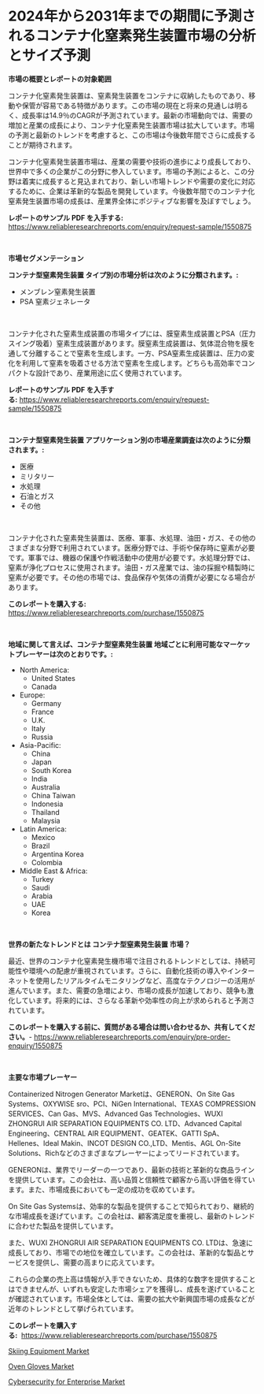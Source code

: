 <p><h1>2024年から2031年までの期間に予測されるコンテナ化窒素発生装置市場の分析とサイズ予測</h1></p><p><strong>市場の概要とレポートの対象範囲</strong></p>
<p><p>コンテナ化窒素発生装置は、窒素発生装置をコンテナに収納したものであり、移動や保管が容易である特徴があります。この市場の現在と将来の見通しは明るく、成長率は14.9％のCAGRが予測されています。最新の市場動向では、需要の増加と産業の成長により、コンテナ化窒素発生装置市場は拡大しています。市場の予測と最新のトレンドを考慮すると、この市場は今後数年間でさらに成長することが期待されます。</p><p>コンテナ化窒素発生装置市場は、産業の需要や技術の進歩により成長しており、世界中で多くの企業がこの分野に参入しています。市場の予測によると、この分野は着実に成長すると見込まれており、新しい市場トレンドや需要の変化に対応するために、企業は革新的な製品を開発しています。今後数年間でのコンテナ化窒素発生装置市場の成長は、産業界全体にポジティブな影響を及ぼすでしょう。</p></p>
<p><strong>レポートのサンプル PDF を入手する:</strong> <a href="https://www.reliableresearchreports.com/enquiry/request-sample/1550875">https://www.reliableresearchreports.com/enquiry/request-sample/1550875</a></p>
<p>&nbsp;</p>
<p><strong>市場セグメンテーション</strong></p>
<p><strong>コンテナ型窒素発生装置 タイプ別の市場分析は次のように分類されます。:</strong></p>
<p><ul><li>メンブレン窒素発生装置</li><li>PSA 窒素ジェネレータ</li></ul></p>
<p>&nbsp;</p>
<p><p>コンテナ化された窒素生成装置の市場タイプには、膜窒素生成装置とPSA（圧力スイング吸着）窒素生成装置があります。膜窒素生成装置は、気体混合物を膜を通して分離することで窒素を生成します。一方、PSA窒素生成装置は、圧力の変化を利用して窒素を吸着させる方法で窒素を生成します。どちらも高効率でコンパクトな設計であり、産業用途に広く使用されています。</p></p>
<p><strong>レポートのサンプル PDF を入手する:</strong>&nbsp;<a href="https://www.reliableresearchreports.com/enquiry/request-sample/1550875">https://www.reliableresearchreports.com/enquiry/request-sample/1550875</a></p>
<p>&nbsp;</p>
<p><strong> コンテナ型窒素発生装置 アプリケーション別の市場産業調査は次のように分類されます。:</strong></p>
<p><ul><li>医療</li><li>ミリタリー</li><li>水処理</li><li>石油とガス</li><li>その他</li></ul></p>
<p>&nbsp;</p>
<p><p>コンテナ化された窒素発生装置は、医療、軍事、水処理、油田・ガス、その他のさまざまな分野で利用されています。医療分野では、手術や保存時に窒素が必要です。軍事では、機器の保護や作戦活動中の使用が必要です。水処理分野では、窒素が浄化プロセスに使用されます。油田・ガス産業では、油の採掘や精製時に窒素が必要です。その他の市場では、食品保存や気体の消費が必要になる場合があります。</p></p>
<p><strong>このレポートを購入する:</strong>&nbsp; <a href="https://www.reliableresearchreports.com/purchase/1550875">https://www.reliableresearchreports.com/purchase/1550875</a></p>
<p>&nbsp;</p>
<p><strong>地域に関して言えば、コンテナ型窒素発生装置 地域ごとに利用可能なマーケットプレーヤーは次のとおりです。:</strong></p>
<p><ul>
    <li>
        North America:
        <ul>
            <li>United States</li>
            <li>Canada</li>
        </ul>
    </li>
    <li>
        Europe:
        <ul>
            <li>Germany</li>
            <li>France</li>
            <li>U.K.</li>
            <li>Italy</li>
            <li>Russia</li>
        </ul>
    </li>
    <li>
        Asia-Pacific:
        <ul>
            <li>China</li>
            <li>Japan</li>
            <li>South Korea</li>
            <li>India</li>
            <li>Australia</li>
            <li>China Taiwan</li>
            <li>Indonesia</li>
            <li>Thailand</li>
            <li>Malaysia</li>
        </ul>
    </li>
    <li>
        Latin America:
        <ul>
            <li>Mexico</li>
            <li>Brazil</li>
            <li>Argentina Korea</li>
            <li>Colombia</li>
        </ul>
    </li>
    <li>
        Middle East & Africa:
        <ul>
            <li>Turkey</li>
            <li>Saudi</li>
            <li>Arabia</li>
            <li>UAE</li>
            <li>Korea</li>
        </ul>
    </li>
    </ul></p>
<p>&nbsp;</p>
<p><strong>世界の新たなトレンドとは コンテナ型窒素発生装置 市場？</strong></p>
<p><p>最近、世界のコンテナ化窒素発生機市場で注目されるトレンドとしては、持続可能性や環境への配慮が重視されています。さらに、自動化技術の導入やインターネットを使用したリアルタイムモニタリングなど、高度なテクノロジーの活用が進んでいます。また、需要の急増により、市場の成長が加速しており、競争も激化しています。将来的には、さらなる革新や効率性の向上が求められると予測されています。</p></p>
<p><strong>このレポートを購入する前に、質問がある場合は問い合わせるか、共有してください。</strong>- <a href="https://www.reliableresearchreports.com/enquiry/pre-order-enquiry/1550875">https://www.reliableresearchreports.com/enquiry/pre-order-enquiry/1550875</a></p>
<p>&nbsp;</p>
<p><strong>主要な市場プレーヤー</strong></p>
<p><p>Containerized Nitrogen Generator Marketは、GENERON、On Site Gas Systems、OXYWISE sro、PCI、NiGen International、TEXAS COMPRESSION SERVICES、Can Gas、MVS、Advanced Gas Technologies、WUXI ZHONGRUI AIR SEPARATION EQUIPMENTS CO. LTD、Advanced Capital Engineering、CENTRAL AIR EQUIPMENT、GEATEK、GATTI SpA、Hellenes、Ideal Makin、INCOT DESIGN CO.,LTD、Mentis、AGL On-Site Solutions、Richなどのさまざまなプレーヤーによってリードされています。</p><p>GENERONは、業界でリーダーの一つであり、最新の技術と革新的な商品ラインを提供しています。この会社は、高い品質と信頼性で顧客から高い評価を得ています。また、市場成長においても一定の成功を収めています。</p><p>On Site Gas Systemsは、効率的な製品を提供することで知られており、継続的な市場成長を遂げています。この会社は、顧客満足度を重視し、最新のトレンドに合わせた製品を提供しています。</p><p>また、WUXI ZHONGRUI AIR SEPARATION EQUIPMENTS CO. LTDは、急速に成長しており、市場での地位を確立しています。この会社は、革新的な製品とサービスを提供し、需要の高まりに応えています。</p><p>これらの企業の売上高は情報が入手できないため、具体的な数字を提供することはできませんが、いずれも安定した市場シェアを獲得し、成長を遂げていることが確認されています。市場全体としては、需要の拡大や新興国市場の成長などが近年のトレンドとして挙げられています。</p></p>
<p><strong>このレポートを購入する:</strong>&nbsp;&nbsp;<a href="https://www.reliableresearchreports.com/purchase/1550875">https://www.reliableresearchreports.com/purchase/1550875</a></p>
<p><p><a href="https://github.com/kufem1/Market-Research-Report-List-1/blob/main/skiing-equipment-market.md">Skiing Equipment Market</a></p><p><a href="https://github.com/nathandecarvalho/Market-Research-Report-List-2/blob/main/oven-gloves-market.md">Oven Gloves Market</a></p><p><a href="https://github.com/kosella/Market-Research-Report-List-2/blob/main/cybersecurity-for-enterprise-market.md">Cybersecurity for Enterprise Market</a></p></p>